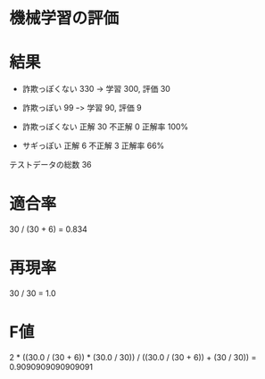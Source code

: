 # 機械学習の評価

# 結果

+ 詐欺っぽくない 330 -> 学習 300, 評価 30
+ 詐欺っぽい     99 ｰ> 学習 90, 評価 9

+ 詐欺っぽくない 正解 30 不正解 0 正解率 100%
+ サギっぽい    正解  6 不正解 3 正解率 66%


テストデータの総数 36

# 適合率
 30 / (30 + 6) = 0.834

# 再現率
  30 / 30 = 1.0

# F値
 2 * ((30.0 / (30 + 6)) * (30.0 / 30)) / ((30.0 / (30 + 6)) + (30 / 30))
 = 0.9090909090909091
